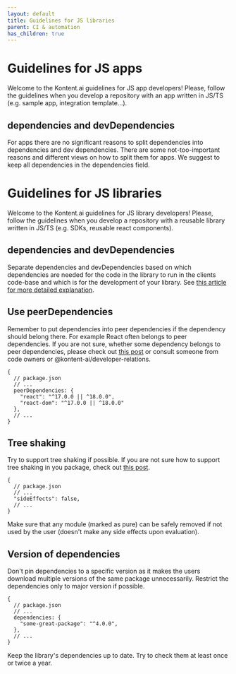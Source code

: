 ```yaml
---
layout: default
title: Guidelines for JS libraries
parent: CI & automation
has_children: true
---
```


# Guidelines for JS apps

Welcome to the Kontent.ai guidelines for JS app developers! Please, follow the guidelines when you develop a repository with an app written in JS/TS (e.g. sample app, integration template...).

## dependencies and devDependencies

For apps there are no significant reasons to split dependencies into dependencies and dev dependencies. There are some not-too-important reasons and different views on how to split them for apps. We suggest to keep all dependencies in the dependencies field.

# Guidelines for JS libraries

Welcome to the Kontent.ai guidelines for JS library developers! Please, follow the guidelines when you develop a repository with a reusable library written in JS/TS (e.g. SDKs, reusable react components).

## dependencies and devDependencies

Separate dependencies and devDependencies based on which dependencies are needed for the code in the library to run in the clients code-base and which is for the development of your library. See [this article for more detailed explanation](https://betterprogramming.pub/package-jsons-dependencies-in-depth-a1f0637a3129).

## Use peerDependencies

Remember to put dependencies into peer dependencies if the dependency should belong there. For example React often belongs to peer dependencies.
If you are not sure, whether some dependency belongs to peer dependencies, please check out [this post](https://nodejs.org/en/blog/npm/peer-dependencies/) or consult someone from code owners or @kontent-ai/developer-relations.

```jsonc
{
  // package.json
  // ...
  peerDependencies: {
    "react": "^17.0.0 || ^18.0.0",
    "react-dom": "^17.0.0 || ^18.0.0"
  },
  // ...
}
```

## Tree shaking

Try to support tree shaking if possible. If you are not sure how to support tree shaking in you package, check out [this post](https://webpack.js.org/guides/tree-shaking/).

```jsonc
{
  // package.json
  // ...
  "sideEffects": false,
  // ...
}
```
Make sure that any module (marked as pure) can be safely removed if not used by the user (doesn't make any side effects upon evaluation).

## Version of dependencies

Don't pin dependencies to a specific version as it makes the users download multiple versions of the same package unnecessarily. Restrict the dependencies only to major version if possible.

```jsonc
{
  // package.json
  // ...
  dependencies: {
    "some-great-package": "^4.0.0",
  },
  // ...
}
```

Keep the library's dependencies up to date. Try to check them at least once or twice a year.
